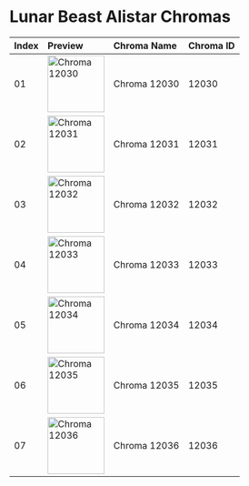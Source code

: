 # Lunar Beast Alistar Chromas

| Index | Preview | Chroma Name | Chroma ID |
|:---|:---|:---|:---|
| 01 | <img src='https://raw.communitydragon.org/latest/plugins/rcp-be-lol-game-data/global/default/v1/champion-chroma-images/12/12030.png' alt='Chroma 12030' width='100'> | Chroma 12030 | 12030 |
| 02 | <img src='https://raw.communitydragon.org/latest/plugins/rcp-be-lol-game-data/global/default/v1/champion-chroma-images/12/12031.png' alt='Chroma 12031' width='100'> | Chroma 12031 | 12031 |
| 03 | <img src='https://raw.communitydragon.org/latest/plugins/rcp-be-lol-game-data/global/default/v1/champion-chroma-images/12/12032.png' alt='Chroma 12032' width='100'> | Chroma 12032 | 12032 |
| 04 | <img src='https://raw.communitydragon.org/latest/plugins/rcp-be-lol-game-data/global/default/v1/champion-chroma-images/12/12033.png' alt='Chroma 12033' width='100'> | Chroma 12033 | 12033 |
| 05 | <img src='https://raw.communitydragon.org/latest/plugins/rcp-be-lol-game-data/global/default/v1/champion-chroma-images/12/12034.png' alt='Chroma 12034' width='100'> | Chroma 12034 | 12034 |
| 06 | <img src='https://raw.communitydragon.org/latest/plugins/rcp-be-lol-game-data/global/default/v1/champion-chroma-images/12/12035.png' alt='Chroma 12035' width='100'> | Chroma 12035 | 12035 |
| 07 | <img src='https://raw.communitydragon.org/latest/plugins/rcp-be-lol-game-data/global/default/v1/champion-chroma-images/12/12036.png' alt='Chroma 12036' width='100'> | Chroma 12036 | 12036 |
